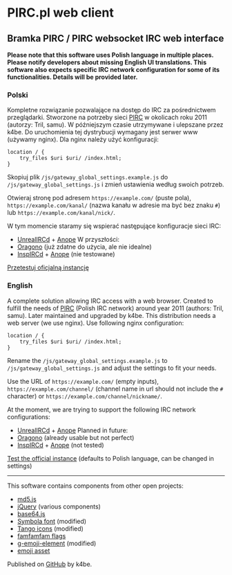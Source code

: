 # PIRC.pl web client
## Bramka PIRC / PIRC websocket IRC web interface
**Please note that this software uses Polish language in multiple places. Please notify developers about missing English UI translations. This software also expects specific IRC network configuration for some of its functionalities. Details will be provided later.**

### Polski
Kompletne rozwiązanie pozwalające na dostęp do IRC za pośrednictwem przeglądarki.
Stworzone na potrzeby sieci [PIRC](https://pirc.pl/) w okolicach roku 2011 (autorzy: Tril, samu).
W późniejszym czasie utrzymywane i ulepszane przez k4be. Do uruchomienia tej dystrybucji wymagany jest serwer www (używamy nginx).
Dla nginx należy użyć konfiguracji:
```
location / {
	try_files $uri $uri/ /index.html;
}
```
Skopiuj plik `/js/gateway_global_settings.example.js` do `/js/gateway_global_settings.js` i zmień ustawienia według swoich potrzeb.

Otwieraj stronę pod adresem `https://example.com/` (puste pola), `https://example.com/kanal/` (nazwa kanału w adresie ma być bez znaku `#`) lub `https://example.com/kanal/nick/`.

W tym momencie staramy się wspierać następujące konfiguracje sieci IRC:
- [UnrealIRCd](https://www.unrealircd.org/) + [Anope](https://anope.org/)
W przyszłości:
- [Oragono](https://oragono.io/) (już zdatne do użycia, ale nie idealne)
- [InspIRCd](https://www.inspircd.org/) + [Anope](https://anope.org/) (nie testowane)

[Przetestuj oficjalną instancję](https://bramka.pirc.pl/)

### English
A complete solution allowing IRC access with a web browser. Created to fulfill the needs of [PIRC](https://pirc.pl/) (Polish IRC network)
around year 2011 (authors: Tril, samu). Later maintained and upgraded by k4be. This distribution needs a web server (we use nginx).
Use following nginx configuration:
```
location / {
	try_files $uri $uri/ /index.html;
}
```
Rename the `/js/gateway_global_settings.example.js` to `/js/gateway_global_settings.js` and adjust the settings to fit your needs.

Use the URL of `https://example.com/` (empty inputs), `https://example.com/channel/` (channel name in url should not include the `#` character) or `https://example.com/channel/nickname/`.

At the moment, we are trying to support the following IRC network configurations:
- [UnrealIRCd](https://www.unrealircd.org/) + [Anope](https://anope.org/)
Planned in future:
- [Oragono](https://oragono.io/) (already usable but not perfect)
- [InspIRCd](https://www.inspircd.org/) + [Anope](https://anope.org/) (not tested)

[Test the official instance](https://bramka.pirc.pl/) (defaults to Polish language, can be changed in settings)

----

This software contains components from other open projects:
- [md5.js](https://github.com/AndreasPizsa/md5-jkmyers)
- [jQuery](https://jquery.org/) (various components)
- [base64.js](https://gist.github.com/chrisyip/5764115)
- [Symbola font](https://fontlibrary.org/en/font/symbola) (modified)
- [Tango icons](https://commons.wikimedia.org/wiki/Tango_icons) (modified)
- [famfamfam flags](http://www.famfamfam.com/lab/icons/flags/)
- [g-emoji-element](https://github.com/github/g-emoji-element) (modified)
- [emoji asset](https://github.com/rodrigopolo/emoji-assets/tree/master/Microsoft/40)

Published on [GitHub](https://github.com/pirc-pl/pirc-gateway/) by k4be.
